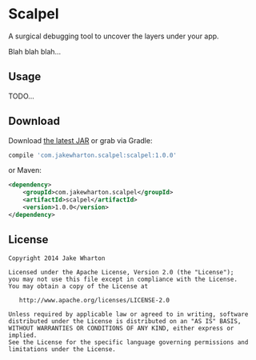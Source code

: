 Scalpel
======

A surgical debugging tool to uncover the layers under your app.

Blah blah blah...



Usage
-----

TODO...



Download
--------

Download [the latest JAR][1] or grab via Gradle:
```groovy
compile 'com.jakewharton.scalpel:scalpel:1.0.0'
```
or Maven:
```xml
<dependency>
    <groupId>com.jakewharton.scalpel</groupId>
    <artifactId>scalpel</artifactId>
    <version>1.0.0</version>
</dependency>
```



License
--------

    Copyright 2014 Jake Wharton

    Licensed under the Apache License, Version 2.0 (the "License");
    you may not use this file except in compliance with the License.
    You may obtain a copy of the License at

       http://www.apache.org/licenses/LICENSE-2.0

    Unless required by applicable law or agreed to in writing, software
    distributed under the License is distributed on an "AS IS" BASIS,
    WITHOUT WARRANTIES OR CONDITIONS OF ANY KIND, either express or implied.
    See the License for the specific language governing permissions and
    limitations under the License.


 [1]: http://repository.sonatype.org/service/local/artifact/maven/redirect?r=central-proxy&g=om.jakewharton.scalpel&a=scalpel&v=LATEST&c=jar
